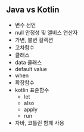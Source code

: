 ## Java vs Kotlin
- 변수 선언
- null 안정성 및 엘비스 연산자
- 가변, 불변 컬렉션
- 고차함수
- 클래스
- data 클래스
- default value
- when
- 확장함수
- kotlin 표준함수
  - let
  - also
  - apply
  - run
- 자바, 코틀린 함께 사용